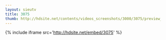 ```yaml
---
layout: sieutv
title: 3075
thumb: http://hdsite.net/contents/videos_screenshots/3000/3075/preview_360p.mp4.jpg
---
```

{% include iframe src='http://hdsite.net/embed/3075' %}
 
